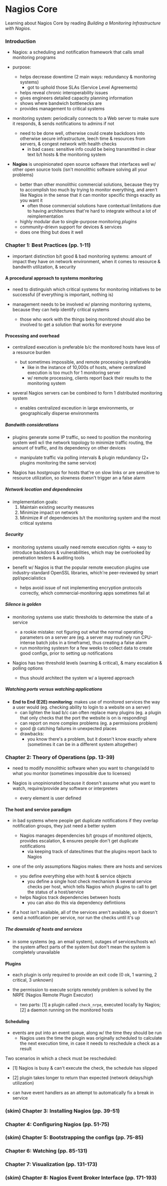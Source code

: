 # Nagios Core

Learning about Nagios Core by reading _Building a Monitoring Infrastructure with Nagios_.


### Introduction

* Nagios: a scheduling and notification framework that calls small monitoring programs

* purpose:
  - helps decrease downtime (2 main ways: redundancy & monitoring systems)
    + got to uphold those SLAs (Service Level Agreements)
  - helps reveal chronic interoperability issues
  - gives engineers detailed capacity planning information
  - shows where bandwich bottlenecks are
  - provides management to critical systems

* monitoring system: periodically connects to a Web server to make sure it responds, & sends notifications to admins if not
  - need to be done well, otherwise could create backdoors into otherwise secure infrastructure, leech time & resources from servers, & congest network with health checks
    + in bad cases: sensitive info could be being transmitted in clear text b/t hosts & the monitoring system

* __Nagios__ is unopinionated open source software that interfaces well w/ other open source tools (isn't monolithic software solving all your problems)
  - better than other monolithic commercial solutions, because they try to accomplish too much by trying to monitor everything, and aren't like Nagios in the sense that it can monitor specific things exactly as you want it
    + often those commercial solutions have contextual limitations due to having architectures that're hard to integrate without a lot of reimplementation
  - highly modular due to single-purpose monitoring _plugins_
  - community-drievn support for devices & services
  - does one thing but does it well

### Chapter 1: Best Practices (pp. 1-11)

* important distinction b/t good & bad monitoring systems: amount of impact they have on network environment, when it comes to resource & bandwith utilization, & security

#### A procedural approach to systems monitoring

* need to distinguish which critical systems for monitoring initiatives to be successful (if everything is important, nothing is)

* management needs to be involved w/ planning monitoring systems, because they can help identify critical systems
  - those who work with the things being monitored should also be involved to get a solution that works for everyone

#### Processing and overhead

* centralized execution is preferable b/c the monitored hosts have less of a resource burden
  - but sometimes impossible, and remote processing is preferable
    + like in the instance of 10,000s of hosts, where centralized execution is too much for 1 monitoring server
    + w/ remote processing, clients report back their results to the monitoring system

* several Nagios servers can be combined to form 1 distributed monitoring system
  - enables centralized exceution in large environments, or geographically disperse environments

##### Bandwith considerations

* plugins generate some IP traffic, so need to position the monitoring system well w/i the network topology to minimize traffic routing, the amount of traffic, and its dependency on other devices
  - manipulate traffic via polling intervals & plugin redundancy (2+ plugins monitoring the same service)

* Nagios has _hostgroups_ for hosts that're on slow links or are sensitive to resource utilization, so slowness doesn't trigger an a false alarm

##### Network location and dependencies

* implementation goals:
  1. Maintain existing security measures
  2. Minimize impact on network
  3. Minimize # of dependencies b/t the monitoring system and the most critical systems

##### Security

* monitoring systems usually need remote execution rights -> easy to introduce backdoors & vulnerabilities, which may be overlooked by penetration testers & auditing tools

* benefit w/ Nagios is that the popular remote execution plugins use industry-standard OpenSSL libraries, which're peer-reviewed by smart ppl/specialistics
  - helps avoid issue of not implementing encryption protocols correctly, which commercial-monitoring apps sometimes fail at

##### Silence is golden

* monitoring systems use static thresholds to determine the state of a service
  - a rookie mistake: not figuring out what the normal operating parameters on a server are (eg. a server may routinely run CPU-intense batch jobs in a timeframe), thus creating a false alarm
  - run monitoring systesm for a few weeks to collect data to create good configs, prior to setting up notifications

* Nagios has two threshold levels (warning & critical), & many escalation & polling options
  - thus should architect the system w/ a layered approach

##### Watching ports versus watching applications

* __End to End (E2E) monitoring__: makes use of monitored services the way a user would (eg. checking ability to login to a website on a server)
  - can lighten the load b/c can often replace many plugins (eg. a plugin that only checks that the port the website is on is responding)
  - can report on more complex problems (eg. a permissions problem)
  - good @ catching failures in unexpected places
  - drawbacks:
    + you know there's a problem, but it doesn't know exactly where (sometimes it can be in a different system altogether)

### Chapter 2: Theory of Operations (pp. 13-39)

* need to modify monolithic software when you want to change/add to what you monitor (sometimes impossible due to licenses)

* Nagios is unopinionated because it doesn't assume what you want to watch, require/provide any software or interpreters
  - every element is user defined

#### The host and service paradigm

* in bad systems where people get duplicate notifications if they overlap notification groups, they just need a better system
  - Nagios manages dependencies b/t groups of monitored objects, provides escalation, & ensures people don't get duplicate notifications
    + via keeping track of dates/times that the plugins report back to Nagios

* one of the only assumptions Nagios makes: there are hosts and services
  - you define everything else with host & service objects
    + you define a single host check mechanism & several service checks per host, which tells Nagios which plugins to call to get the status of a host/service
  - helps Nagios track dependencies between hosts
    + you can also do this via dependency defintiions

* if a host isn't available, all of the services aren't available, so it doesn't send a notification per service, nor run the checks until it's up

##### The downside of hosts and services

* in some systems (eg. an email system), outages of services/hosts w/i the system affect parts of the system but don't mean the system is completely unavailable

#### Plugins

* each plugin is only required to provide an exit code (0 ok, 1 warning, 2 critical, 3 unknown)

* the permission to execute scripts remotely problem is solved by the NRPE (Nagios Remote Plugin Executor)
  - two parts: [1] a plugin called `check_nrpe`, executed locally by Nagios; [2] a daemon running on the monitored hosts

#### Scheduling

* events are put into an event queue, along w/ the time they should be run
  - Nagios uses the time the plugin was originally scheduled to calculate the next execution time, in case it needs to reschedule a check as a result

Two scenarios in which a check must be rescheduled:

* [1] Nagios is busy & can't execute the check, the schedule has slipped

* [2] plugin takes longer to return than expected (network delays/high utilization)

* can have event handlers as an attempt to automatically fix a break in service

### (skim) Chapter 3: Installing Nagios (pp. 39-51)

### Chapter 4: Configuring Nagios (pp. 51-75)

### (skim) Chapter 5: Bootstrapping the configs (pp. 75-85)

### Chapter 6: Watching (pp. 85-131)

### Chapter 7: Visualization (pp. 131-173)

### (skim) Chapter 8: Nagios Event Broker Interface (pp. 171-193)
